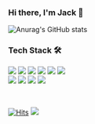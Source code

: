 <h3>Hi there, I'm Jack 👋</h3>

![Anurag's GitHub stats](https://github-readme-stats.vercel.app/api?username=Jaehyeokk&show_icons=true&theme=vue-dark)

<h3>Tech Stack 🛠</h3>

<p>
  <img src="https://img.shields.io/badge/Vue.js-35495E?style=flat-square&logo=vuedotjs&logoColor=4FC08D" /> 
  <img src="https://img.shields.io/badge/Nuxt.js-35495E?style=flat-square&logo=nuxt.js&logoColor=41B883" />
  <img src="https://img.shields.io/badge/JavaScript-323330?style=flat-square&logo=javascript&logoColor=F7DF1E" /> 
  <img src="https://img.shields.io/badge/TypeScript-3178c6?style=flat-square&logo=typescript&logoColor=fafafa" />
  <img src="https://img.shields.io/badge/Node.js-339933?style=flat-square&logo=nodedotjs&logoColor=white" /> 
  <img src="https://img.shields.io/badge/Express.js-%23404d59.svg?style=flat-square&logo=express&logoColor=%2361DAFB" /> 
  <br />
  <img src="https://img.shields.io/badge/Git-F05032?style=flat-square&logo=git&logoColor=white" />
  <img src="https://img.shields.io/badge/HTML-E34F26?style=flat-square&logo=html5&logoColor=white" /> 
  <img src="https://img.shields.io/badge/CSS-1572B6?style=flat-square&logo=css3&logoColor=white" /> 
  <img src="https://img.shields.io/badge/jQuery-0769AD?style=flat-square&logo=jquery&logoColor=white" />  
</p>

<br />

[![Hits](https://hits.seeyoufarm.com/api/count/incr/badge.svg?url=https%3A%2F%2Fgithub.com%2FJaehyeokk&count_bg=%23006FBE&title_bg=%23004170&icon=&icon_color=%23FFFFFF&title=VISIT&edge_flat=false)](https://hits.seeyoufarm.com)
<a href="https://jaehyeokk.github.io" target="_blank"><img src="https://img.shields.io/static/v1?label&message=Tech Blog&color=blue" /></a>
